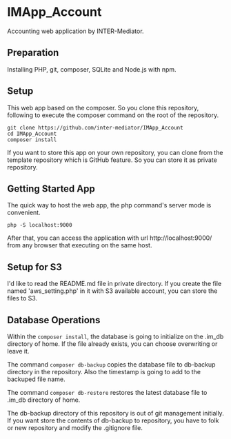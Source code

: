 # IMApp_Account
Accounting web application by INTER-Mediator.

## Preparation
Installing PHP, git, composer, SQLite and Node.js with npm.

## Setup
This web app based on the composer. So you clone this repository, following to execute the composer command on the root of the repository.
```
git clone https://github.com/inter-mediator/IMApp_Account
cd IMApp_Account
composer install
```
If you want to store this app on your own repository, you can clone from the template repository which is GitHub feature. So you can store it as private repository.

## Getting Started App
The quick way to host the web app, the php command's server mode is convenient.
```
php -S localhost:9000
```
After that, you can access the application with url http://localhost:9000/ from any browser that executing on the same host.

## Setup for S3

I'd like to read the README.md file in private directory. If you create the file named 'aws_setting.php' in it with S3 available account, you can store the files to S3.

## Database Operations

Within the ```composer install```, the database is going to initialize on the .im_db directory of home. If the file already exists, you can choose overwriting or leave it.

The command ```composer db-backup``` copies the database file to db-backup directory in the repository. Also the timestamp is going to add to the backuped file name.

The command ```composer db-restore``` restores the latest database file to .im_db directory of home.

The db-backup directory of this repository is out of git management initially. If you want store the contents of db-backup to repository, you have to folk or new repository and modify the .gitignore file.